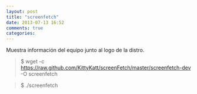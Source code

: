 ```yaml
---
layout: post
title: "screenfetch"
date: 2013-07-13 16:52
comments: true
categories: 
---
```

Muestra información del equipo junto al logo de la distro. 

>$ wget -c https://raw.github.com/KittyKatt/screenFetch/master/screenfetch-dev -O screenfetch

>$ ./screenfetch

